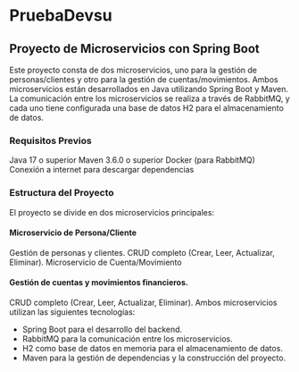 # PruebaDevsu
## Proyecto de Microservicios con Spring Boot
Este proyecto consta de dos microservicios, uno para la gestión de personas/clientes y otro para la gestión de cuentas/movimientos. Ambos microservicios están desarrollados en Java utilizando Spring Boot y Maven. La comunicación entre los microservicios se realiza a través de RabbitMQ, y cada uno tiene configurada una base de datos H2 para el almacenamiento de datos.

### Requisitos Previos
Java 17 o superior
Maven 3.6.0 o superior
Docker (para RabbitMQ)
Conexión a internet para descargar dependencias

### Estructura del Proyecto
El proyecto se divide en dos microservicios principales:

#### Microservicio de Persona/Cliente

Gestión de personas y clientes.
CRUD completo (Crear, Leer, Actualizar, Eliminar).
Microservicio de Cuenta/Movimiento

#### Gestión de cuentas y movimientos financieros.
CRUD completo (Crear, Leer, Actualizar, Eliminar).
Ambos microservicios utilizan las siguientes tecnologías:

- Spring Boot para el desarrollo del backend.
- RabbitMQ para la comunicación entre los microservicios.
- H2 como base de datos en memoria para el almacenamiento de datos.
- Maven para la gestión de dependencias y la construcción del proyecto.
